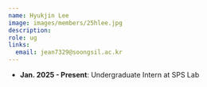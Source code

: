 ```yaml
---
name: Hyukjin Lee
image: images/members/25hlee.jpg
description: 
role: ug
links:
  email: jean7329@soongsil.ac.kr
---
```


- **Jan. 2025 - Present**: Undergraduate Intern at SPS Lab
